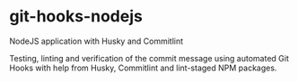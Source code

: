 # git-hooks-nodejs
NodeJS application with Husky and Commitlint

Testing, linting and verification of the commit message using automated Git Hooks with help from Husky, Commitlint and lint-staged NPM packages.
